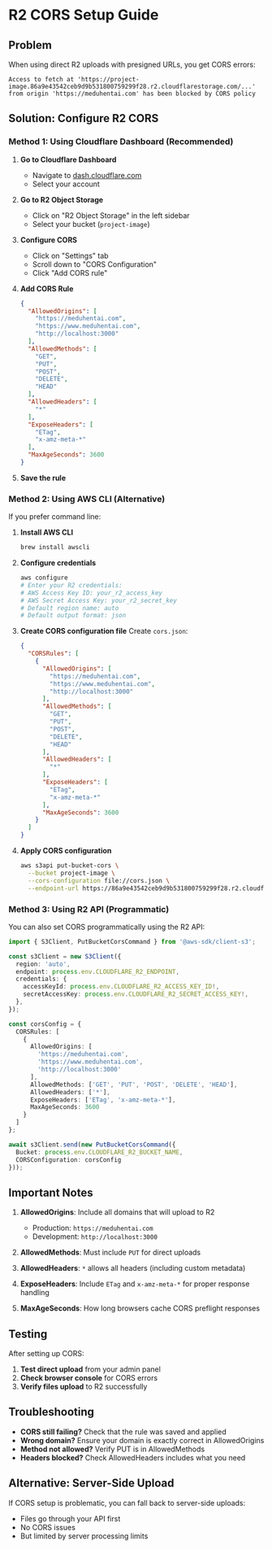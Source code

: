 # R2 CORS Setup Guide

## Problem
When using direct R2 uploads with presigned URLs, you get CORS errors:
```
Access to fetch at 'https://project-image.86a9e43542ceb9d9b531800759299f28.r2.cloudflarestorage.com/...' from origin 'https://meduhentai.com' has been blocked by CORS policy
```

## Solution: Configure R2 CORS

### Method 1: Using Cloudflare Dashboard (Recommended)

1. **Go to Cloudflare Dashboard**
   - Navigate to [dash.cloudflare.com](https://dash.cloudflare.com)
   - Select your account

2. **Go to R2 Object Storage**
   - Click on "R2 Object Storage" in the left sidebar
   - Select your bucket (`project-image`)

3. **Configure CORS**
   - Click on "Settings" tab
   - Scroll down to "CORS Configuration"
   - Click "Add CORS rule"

4. **Add CORS Rule**
   ```json
   {
     "AllowedOrigins": [
       "https://meduhentai.com",
       "https://www.meduhentai.com",
       "http://localhost:3000"
     ],
     "AllowedMethods": [
       "GET",
       "PUT",
       "POST",
       "DELETE",
       "HEAD"
     ],
     "AllowedHeaders": [
       "*"
     ],
     "ExposeHeaders": [
       "ETag",
       "x-amz-meta-*"
     ],
     "MaxAgeSeconds": 3600
   }
   ```

5. **Save the rule**

### Method 2: Using AWS CLI (Alternative)

If you prefer command line:

1. **Install AWS CLI**
   ```bash
   brew install awscli
   ```

2. **Configure credentials**
   ```bash
   aws configure
   # Enter your R2 credentials:
   # AWS Access Key ID: your_r2_access_key
   # AWS Secret Access Key: your_r2_secret_key
   # Default region name: auto
   # Default output format: json
   ```

3. **Create CORS configuration file**
   Create `cors.json`:
   ```json
   {
     "CORSRules": [
       {
         "AllowedOrigins": [
           "https://meduhentai.com",
           "https://www.meduhentai.com",
           "http://localhost:3000"
         ],
         "AllowedMethods": [
           "GET",
           "PUT",
           "POST",
           "DELETE",
           "HEAD"
         ],
         "AllowedHeaders": [
           "*"
         ],
         "ExposeHeaders": [
           "ETag",
           "x-amz-meta-*"
         ],
         "MaxAgeSeconds": 3600
       }
     ]
   }
   ```

4. **Apply CORS configuration**
   ```bash
   aws s3api put-bucket-cors \
     --bucket project-image \
     --cors-configuration file://cors.json \
     --endpoint-url https://86a9e43542ceb9d9b531800759299f28.r2.cloudflarestorage.com
   ```

### Method 3: Using R2 API (Programmatic)

You can also set CORS programmatically using the R2 API:

```typescript
import { S3Client, PutBucketCorsCommand } from '@aws-sdk/client-s3';

const s3Client = new S3Client({
  region: 'auto',
  endpoint: process.env.CLOUDFLARE_R2_ENDPOINT,
  credentials: {
    accessKeyId: process.env.CLOUDFLARE_R2_ACCESS_KEY_ID!,
    secretAccessKey: process.env.CLOUDFLARE_R2_SECRET_ACCESS_KEY!,
  },
});

const corsConfig = {
  CORSRules: [
    {
      AllowedOrigins: [
        'https://meduhentai.com',
        'https://www.meduhentai.com',
        'http://localhost:3000'
      ],
      AllowedMethods: ['GET', 'PUT', 'POST', 'DELETE', 'HEAD'],
      AllowedHeaders: ['*'],
      ExposeHeaders: ['ETag', 'x-amz-meta-*'],
      MaxAgeSeconds: 3600
    }
  ]
};

await s3Client.send(new PutBucketCorsCommand({
  Bucket: process.env.CLOUDFLARE_R2_BUCKET_NAME,
  CORSConfiguration: corsConfig
}));
```

## Important Notes

1. **AllowedOrigins**: Include all domains that will upload to R2
   - Production: `https://meduhentai.com`
   - Development: `http://localhost:3000`

2. **AllowedMethods**: Must include `PUT` for direct uploads

3. **AllowedHeaders**: `*` allows all headers (including custom metadata)

4. **ExposeHeaders**: Include `ETag` and `x-amz-meta-*` for proper response handling

5. **MaxAgeSeconds**: How long browsers cache CORS preflight responses

## Testing

After setting up CORS:

1. **Test direct upload** from your admin panel
2. **Check browser console** for CORS errors
3. **Verify files upload** to R2 successfully

## Troubleshooting

- **CORS still failing?** Check that the rule was saved and applied
- **Wrong domain?** Ensure your domain is exactly correct in AllowedOrigins
- **Method not allowed?** Verify PUT is in AllowedMethods
- **Headers blocked?** Check AllowedHeaders includes what you need

## Alternative: Server-Side Upload

If CORS setup is problematic, you can fall back to server-side uploads:
- Files go through your API first
- No CORS issues
- But limited by server processing limits
